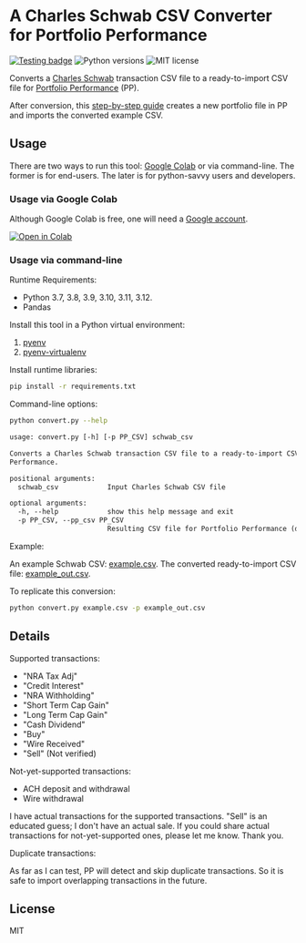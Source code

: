 # A Charles Schwab CSV Converter for Portfolio Performance

[![Testing badge](https://github.com/rlan/convert-csv-schwab2pp/actions/workflows/python-app.yml/badge.svg)](https://github.com/rlan/convert-csv-schwab2pp/actions)
![Python versions](https://img.shields.io/badge/python-3.7%20%7C%203.8%20%7C%203.9%20%7C%203.10%20%7C%203.11%20%7C%203.12-blue)
![MIT license](https://img.shields.io/github/license/rlan/convert-csv-schwab2pp)

Converts a [Charles Schwab](https://www.schwab.com/) transaction CSV file to a ready-to-import CSV file for [Portfolio Performance](https://www.portfolio-performance.info/en/) (PP).

After conversion, this [step-by-step guide](./guide/README.md) creates a new portfolio file in PP and imports the converted example CSV.

## Usage

There are two ways to run this tool: [Google Colab](https://colab.research.google.com/) or via command-line. The former is for end-users. The later is for python-savvy users and developers.

### Usage via Google Colab

Although Google Colab is free, one will need a [Google account](https://www.google.com/account/about/).

[![Open in Colab](https://colab.research.google.com/assets/colab-badge.svg)](https://colab.research.google.com/github/rlan/convert-csv-schwab2pp/blob/main/convert-csv-schwab2pp.ipynb)

### Usage via command-line

Runtime Requirements:

* Python 3.7, 3.8, 3.9, 3.10, 3.11, 3.12.
* Pandas

Install this tool in a Python virtual environment:

1. [pyenv](https://github.com/pyenv/pyenv)
2. [pyenv-virtualenv](https://github.com/pyenv/pyenv-virtualenv)

Install runtime libraries:

```sh
pip install -r requirements.txt
```

Command-line options:

```sh
python convert.py --help
```

```txt
usage: convert.py [-h] [-p PP_CSV] schwab_csv

Converts a Charles Schwab transaction CSV file to a ready-to-import CSV file for Portfolio
Performance.

positional arguments:
  schwab_csv            Input Charles Schwab CSV file

optional arguments:
  -h, --help            show this help message and exit
  -p PP_CSV, --pp_csv PP_CSV
                        Resulting CSV file for Portfolio Performance (default: pp.csv)
```

Example:

An example Schwab CSV: [example.csv](example.csv).
The converted ready-to-import CSV file: [example_out.csv](example_out.csv).

To replicate this conversion:

```sh
python convert.py example.csv -p example_out.csv
```

## Details

Supported transactions:

* "NRA Tax Adj"
* "Credit Interest"
* "NRA Withholding"
* "Short Term Cap Gain"
* "Long Term Cap Gain"
* "Cash Dividend"
* "Buy"
* "Wire Received"
* "Sell" (Not verified)

Not-yet-supported transactions:

* ACH deposit and withdrawal
* Wire withdrawal

I have actual transactions for the supported transactions. "Sell" is an educated guess; I don't have an actual sale. If you could share actual transactions for not-yet-supported ones, please let me know. Thank you.

Duplicate transactions:

As far as I can test, PP will detect and skip duplicate transactions. So it is safe to import overlapping transactions in the future.

## License

MIT
